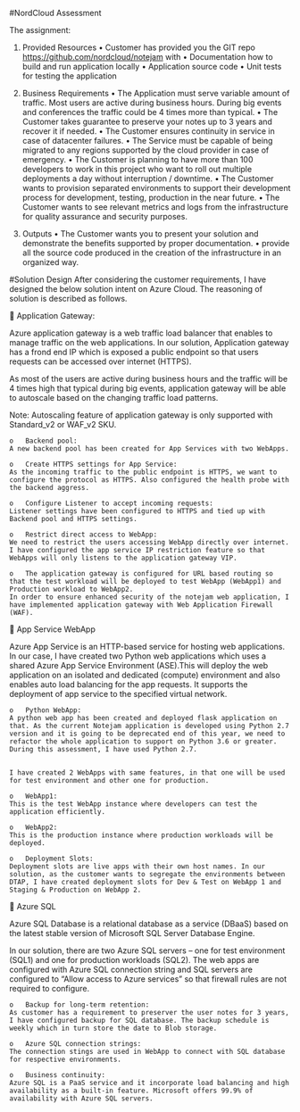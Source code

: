 #NordCloud Assessment

The assignment:
1)	Provided Resources
    •	Customer has provided you the GIT repo https://github.com/nordcloud/notejam with
    •	Documentation how to build and run application locally
    •	Application source code
    •	Unit tests for testing the application

2)	Business Requirements
    •	The Application must serve variable amount of traffic. Most users are active during business hours. During big events and conferences the traffic could be 4 times more than typical.
    •	The Customer takes guarantee to preserve your notes up to 3 years and recover it if needed.
    •	The Customer ensures continuity in service in case of datacenter failures.
    •	The Service must be capable of being migrated to any regions supported by the cloud provider in case of emergency.
    •	The Customer is planning to have more than 100 developers to work in this project who want to roll out multiple deployments a day without interruption / downtime.
    •	The Customer wants to provision separated environments to support their development process for development, testing, production in the near future.
    •	The Customer wants to see relevant metrics and logs from the infrastructure for quality assurance and security purposes.

3)	Outputs
    •	The Customer wants you to present your solution and demonstrate the benefits supported by proper documentation.
    •	provide all the source code produced in the creation of the infrastructure in an organized way.

#Solution Design
After considering the customer requirements, I have designed the below solution intent on Azure Cloud. The reasoning of solution is described as follows.


	Application Gateway:

Azure application gateway is a web traffic load balancer that enables to manage traffic on the web applications. In our solution, Application gateway has a frond end IP which is exposed a public endpoint so that users requests can be accessed over internet (HTTPS).

As most of the users are active during business hours and the traffic will be 4 times high that typical during big events, application gateway will be able to autoscale based on the changing traffic load patterns.

Note: Autoscaling feature of application gateway is only supported with Standard_v2 or WAF_v2 SKU.

    o	Backend pool:
    A new backend pool has been created for App Services with two WebApps.

    o	Create HTTPS settings for App Service:
    As the incoming traffic to the public endpoint is HTTPS, we want to configure the protocol as HTTPS. Also configured the health probe with the backend aggress.

    o	Configure Listener to accept incoming requests:
    Listener settings have been configured to HTTPS and tied up with Backend pool and HTTPS settings.

    o	Restrict direct access to WebApp:
    We need to restrict the users accessing WebApp directly over internet. I have configured the app service IP restriction feature so that WebApps will only listens to the application gateway VIP. 

    o	The application gateway is configured for URL based routing so that the test workload will be deployed to test WebApp (WebApp1) and Production workload to WebApp2.
    In order to ensure enhanced security of the notejam web application, I have implemented application gateway with Web Application Firewall (WAF). 

	App Service WebApp

Azure App Service is an HTTP-based service for hosting web applications. In our case, I have created two Python web applications which uses a shared Azure App Service Environment (ASE).This will deploy the web application on an isolated and dedicated (compute) environment and also enables auto load balancing for the app requests. It supports the deployment of app service to the specified virtual network.

    o	Python WebApp:
    A python web app has been created and deployed flask application on that. As the current Notejam application is developed using Python 2.7 version and it is going to be deprecated end of this year, we need to refactor the whole application to support on Python 3.6 or greater. During this assessment, I have used Python 2.7.


    I have created 2 WebApps with same features, in that one will be used for test environment and other one for production.

    o	WebApp1:
    This is the test WebApp instance where developers can test the application efficiently. 

    o	WebApp2:
    This is the production instance where production workloads will be deployed.

    o	Deployment Slots:
    Deployment slots are live apps with their own host names. In our solution, as the customer wants to segregate the environments between DTAP, I have created deployment slots for Dev & Test on WebApp 1 and Staging & Production on WebApp 2.

	Azure SQL

Azure SQL Database is a relational database as a service (DBaaS) based on the latest stable version of Microsoft SQL Server Database Engine.

In our solution, there are two Azure SQL servers – one for test environment (SQL1) and one for production workloads (SQL2). The web apps are configured with Azure SQL connection string and SQL servers are configured to “Allow access to Azure services” so that firewall rules are not required to configure.

    o	Backup for long-term retention:
    As customer has a requirement to preserver the user notes for 3 years, I have configured backup for SQL database. The backup schedule is weekly which in turn store the date to Blob storage.

    o	Azure SQL connection strings:
    The connection stings are used in WebApp to connect with SQL database for respective environments.

    o	Business continuity:
    Azure SQL is a PaaS service and it incorporate load balancing and high availability as a built-in feature. Microsoft offers 99.9% of availability with Azure SQL servers.
